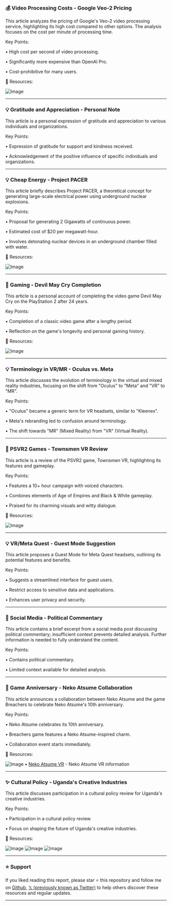 ### 💰 Video Processing Costs - Google Veo-2 Pricing

This article analyzes the pricing of Google's Veo-2 video processing service, highlighting its high cost compared to other options.  The analysis focuses on the cost per minute of processing time.

Key Points:

• High cost per second of video processing.


• Significantly more expensive than OpenAI Pro.


•  Cost-prohibitive for many users.



🔗 Resources:

![Image](https://pbs.twimg.com/media/GkVhp4aXIAAEXY_?format=jpg&name=small)


---

### 💡 Gratitude and Appreciation - Personal Note

This article is a personal expression of gratitude and appreciation to various individuals and organizations.

Key Points:

• Expression of gratitude for support and kindness received.


• Acknowledgement of the positive influence of specific individuals and organizations.



---

### 💡 Cheap Energy - Project PACER

This article briefly describes Project PACER, a theoretical concept for generating large-scale electrical power using underground nuclear explosions.

Key Points:

• Proposal for generating 2 Gigawatts of continuous power.


• Estimated cost of $20 per megawatt-hour.


• Involves detonating nuclear devices in an underground chamber filled with water.



🔗 Resources:

![Image](https://pbs.twimg.com/media/GkV1kzvXoAA2ZDS?format=jpg&name=small)


---

### 🎉 Gaming - Devil May Cry Completion

This article is a personal account of completing the video game Devil May Cry on the PlayStation 2 after 24 years.

Key Points:

• Completion of a classic video game after a lengthy period.


• Reflection on the game's longevity and personal gaming history.



🔗 Resources:

![Image](https://pbs.twimg.com/media/GkVjwZUX0AAfLGF?format=jpg&name=small)


---

### 💡 Terminology in VR/MR - Oculus vs. Meta

This article discusses the evolution of terminology in the virtual and mixed reality industries, focusing on the shift from "Oculus" to "Meta" and "VR" to "MR".

Key Points:

• "Oculus" became a generic term for VR headsets, similar to "Kleenex".


• Meta's rebranding led to confusion around terminology.


•  The shift towards "MR" (Mixed Reality) from "VR" (Virtual Reality).



---

### 🚀 PSVR2 Games - Townsmen VR Review

This article is a review of the PSVR2 game, Townsmen VR, highlighting its features and gameplay.

Key Points:

•  Features a 10+ hour campaign with voiced characters.


•  Combines elements of Age of Empires and Black & White gameplay.


•  Praised for its charming visuals and witty dialogue.



🔗 Resources:

![Image](https://pbs.twimg.com/media/GkVh394XwAADknA?format=jpg&name=small)


---

### 💡 VR/Meta Quest - Guest Mode Suggestion

This article proposes a Guest Mode for Meta Quest headsets, outlining its potential features and benefits.

Key Points:

•  Suggests a streamlined interface for guest users.


•  Restrict access to sensitive data and applications.


•  Enhances user privacy and security.



---

### 🤖 Social Media - Political Commentary

This article contains a brief excerpt from a social media post discussing political commentary; insufficient context prevents detailed analysis.  Further information is needed to fully understand the content.

Key Points:

•  Contains political commentary.


•  Limited context available for detailed analysis.



---

### 🎉 Game Anniversary - Neko Atsume Collaboration

This article announces a collaboration between Neko Atsume and the game Breachers to celebrate Neko Atsume's 10th anniversary.

Key Points:

•  Neko Atsume celebrates its 10th anniversary.


•  Breachers game features a Neko Atsume-inspired charm.


•  Collaboration event starts immediately.



🔗 Resources:

![Image](https://pbs.twimg.com/media/GkVHZ0VWEAEmLLm?format=jpg&name=small)
• [Neko Atsume VR](https://nekoatsume.com/vr/nekomania) - Neko Atsume VR information


---

### ✨ Cultural Policy - Uganda's Creative Industries

This article discusses participation in a cultural policy review for Uganda's creative industries.

Key Points:

•  Participation in a cultural policy review.


•  Focus on shaping the future of Uganda's creative industries.



🔗 Resources:

![Image](https://pbs.twimg.com/amplify_video_thumb/1892107747685965824/img/2k593oMu5xQ2pzIP.jpg)
![Image](https://pbs.twimg.com/media/GkId-MEXgAA1QJm?format=jpg&name=360x360)
![Image](https://pbs.twimg.com/media/GkId-L8W8AAP7G2?format=jpg&name=small)


---

### ⭐️ Support

If you liked reading this report, please star ⭐️ this repository and follow me on [Github](https://github.com/Drix10), [𝕏 (previously known as Twitter)](https://x.com/DRIX_10_) to help others discover these resources and regular updates.

---